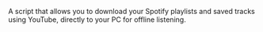 A script that allows you to download your Spotify playlists and saved tracks using YouTube, directly to your PC for offline listening.